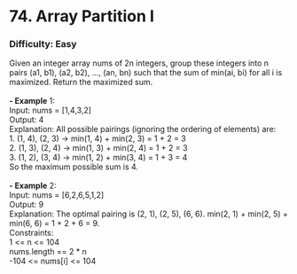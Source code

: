# 74. Array Partition I
### Difficulty: Easy
Given an integer array nums of 2n integers, group these integers into n pairs (a1, b1), (a2, b2), ..., (an, bn) such that the sum of min(ai, bi) for all i is maximized. Return the maximized sum. <br/>   <br/><b>- Example</b> 1: <br/> Input: nums = [1,4,3,2] <br/> Output: 4 <br/> Explanation: All possible pairings (ignoring the ordering of elements) are: <br/> 1. (1, 4), (2, 3) -> min(1, 4) + min(2, 3) = 1 + 2 = 3 <br/> 2. (1, 3), (2, 4) -> min(1, 3) + min(2, 4) = 1 + 2 = 3 <br/> 3. (1, 2), (3, 4) -> min(1, 2) + min(3, 4) = 1 + 3 = 4 <br/> So the maximum possible sum is 4. <br/> <br/><b>- Example</b> 2: <br/> Input: nums = [6,2,6,5,1,2] <br/> Output: 9 <br/> Explanation: The optimal pairing is (2, 1), (2, 5), (6, 6). min(2, 1) + min(2, 5) + min(6, 6) = 1 + 2 + 6 = 9. <br/>   Constraints: <br/> 1 <= n <= 104 <br/> nums.length == 2 * n <br/> -104 <= nums[i] <= 104